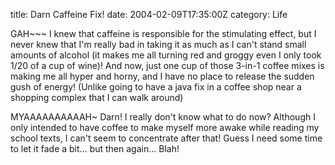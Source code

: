 title: Darn Caffeine Fix!
date: 2004-02-09T17:35:00Z
category: Life

GAH~~~ I knew that caffeine is responsible for the stimulating effect, but I never knew that I'm really bad in taking it as much as I can't stand small amounts of alcohol (it makes me all turning red and groggy even I only took 1/20 of a cup of wine)! And now, just one cup of those 3-in-1 coffee mixes is making me all hyper and horny, and I have no place to release the sudden gush of energy! (Unlike going to have a java fix in a coffee shop near a shopping complex that I can walk around)

MYAAAAAAAAAAH~ Darn! I really don't know what to do now? Although I only intended to have coffee to make myself more awake while reading my school texts, I can't seem to concentrate after that! Guess I need some time to let it fade a bit… but then again… Blah!
